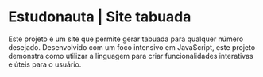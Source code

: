 # Estudonauta | Site tabuada 

Este projeto é um site que permite gerar tabuada para qualquer número desejado. Desenvolvido com um foco intensivo em JavaScript, este projeto demonstra como utilizar a linguagem para criar funcionalidades interativas e úteis para o usuário.
